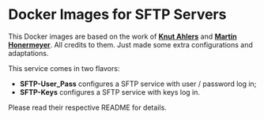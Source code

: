 Docker Images for SFTP Servers
===
This Docker images are based on the work of __[Knut Ahlers](https://github.com/luzifer-docker/sftp-share)__ and __[Martin Honermeyer](https://github.com/djmaze)__. All credits to them. Just made some extra configurations and adaptations.

This service comes in two flavors:

- __SFTP-User_Pass__ configures a SFTP service with user / password log in;
- __SFTP-Keys__ configures a SFTP service with keys log in.

Please read their respective README for details.
